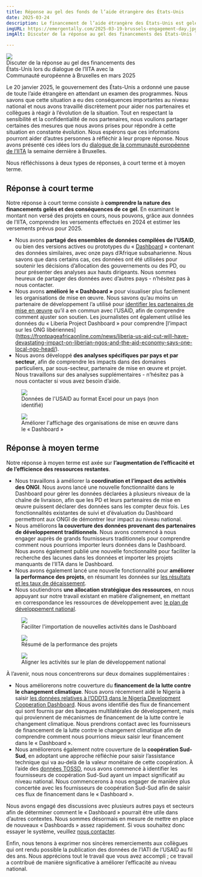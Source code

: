 ```yaml
---
title: Réponse au gel des fonds de l’aide étrangère des États-Unis
date: 2025-03-24
description: Le financement de l’aide étrangère des États-Unis est gelé depuis le 20 janvier 2025, en attendant un examen de tous les programmes. En tant que partenaire de développement le plus important au monde, cela a un effet au niveau national. Nous discutons de la manière dont Emergentally aide ses partenaires et collègues à répondre à l’évolution de la situation.
imgURL: https://emergentally.com/2025-03-19-brussels-engagement-day.jpg
imgAlt: Discuter de la réponse au gel des financements des États-Unis lors du dialogue de l’IITA avec la Communauté européenne à Bruxelles en mars 2025

---
```


<div class="text-center float-md-end mb-lg-4 ms-lg-3 mb-2" style="max-width:370px">
<img
src="/2025-03-19-brussels-engagement-day.jpg" />
<br />Discuter de la réponse au gel des financements des États-Unis lors du dialogue de l’IITA avec la Communauté européenne à Bruxelles en mars 2025
</div>

Le 20 janvier 2025, le gouvernement des États-Unis a ordonné une pause de toute l’aide étrangère en attendant un examen des programmes. Nous savons que cette situation a eu des conséquences importantes au niveau national et nous avons travaillé discrètement pour aider nos partenaires et collègues à réagir à l’évolution de la situation. Tout en respectant la sensibilité et la confidentialité de nos partenaires, nous voulions partager certaines des mesures que nous avons prises pour répondre à cette situation en constante évolution. Nous espérons que ces informations pourront aider d’autres personnes à réfléchir à leur propre réponse. Nous avons présenté ces idées lors du [dialogue de la communauté européenne de l’IITA](https://iatistandard.org/fr/news/eu-members-states-and-iati-community-meet-in-brussels/) la semaine dernière à Bruxelles.

Nous réfléchissons à deux types de réponses, à court terme et à moyen terme.

## Réponse à court terme
Notre réponse à court terme consiste à **comprendre la nature des financements gelés et des conséquences de ce gel**. En examinant le montant non versé des projets en cours, nous pouvons, grâce aux données de l’IITA, comprendre les versements effectués en 2024 et estimer les versements prévus pour 2025.

* Nous avons **partagé des ensembles de données compilées de l’USAID**, ou bien des versions actives ou prototypes du « [Dashboard](/fr/development-dashboard/) » contenant des données similaires, avec onze pays d’Afrique subsaharienne. Nous savons que dans certains cas, ces données ont été utilisées pour soutenir les décisions d’allocation des gouvernements ou des PD, ou pour présenter des analyses aux hauts dirigeants. Nous sommes heureux de partager des données avec d’autres pays - n’hésitez pas à nous contacter.
* Nous avons **amélioré le « Dashboard »** pour visualiser plus facilement les organisations de mise en œuvre. Nous savons qu’au moins un partenaire de développement l’a utilisé pour [identifier les partenaires de mise en œuvre](https://nigeria.emergentally.com/by/donor/20) qu’il a en commun avec l’USAID, afin de comprendre comment ajuster son soutien. Les journalistes ont également utilisé les données du « Liberia Project Dashboard » pour comprendre [l’impact sur les ONG libériennes] (https://frontpageafricaonline.com/news/liberia-us-aid-cut-will-have-devastating-impact-on-liberian-ngos-and-the-aid-economy-says-one-local-ngo-head/).
* Nous avons développé **des analyses spécifiques par pays et par secteur**, afin de comprendre les impacts dans des domaines particuliers, par sous-secteur, partenaire de mise en œuvre et projet. Nous travaillons sur des analyses supplémentaires - n’hésitez pas à nous contacter si vous avez besoin d’aide.

<div class="text-center mt-2 mb-2">
<figure class="figure">
	<img src="/usaid-excel.png" class="figure-img img-fluid rounded">
	<figcaption>Données de l'USAID au format Excel pour un pays (non identifié)</figcaption>
</figure>
<figure class="figure">
	<img src="/usaid-implementers.png" class="figure-img img-fluid rounded">
	<figcaption>Améliorer l'affichage des organisations de mise en œuvre dans le « Dashboard »</figcaption>
</figure>
</div>


## Réponse à moyen terme
Notre réponse à moyen terme est axée sur **l’augmentation de l’efficacité et de l’efficience des ressources restantes**.

* Nous travaillons à améliorer la **coordination et l’impact des activités des ONGI**. Nous avons lancé une nouvelle fonctionnalité dans le Dashboard pour gérer les données déclarées à plusieurs niveaux de la chaîne de livraison, afin que les PD et leurs partenaires de mise en œuvre puissent déclarer des données sans les compter deux fois. Les fonctionnalités existantes de suivi et d’évaluation du Dashboard permettront aux ONGI de démontrer leur impact au niveau national.
* Nous améliorons **la couverture des données provenant des partenaires de développement traditionnels**. Nous avons commencé à nous engager auprès de grands fournisseurs traditionnels pour comprendre comment nous pourrions importer leurs données dans le Dashboard. Nous avons également publié une nouvelle fonctionnalité pour faciliter la recherche des lacunes dans les données et importer les projets manquants de l’IITA dans le Dashboard.
* Nous avons également lancé une nouvelle fonctionnalité pour **améliorer la performance des projets**, en résumant les données sur [les résultats et les taux de décaissement](https://liberiaprojects.org/reports/results).
* Nous soutiendrons **une allocation stratégique des ressources**, en nous appuyant sur notre travail existant en matière d’alignement, en mettant en correspondance les ressources de développement avec [le plan de développement national](https://liberiaprojects.org/reports/national-development-plan).

<div class="text-center mt-2 mb-2">
<figure class="figure">
	<img src="/usaid-import-new.png" class="figure-img img-fluid rounded">
	<figcaption>Faciliter l'importation de nouvelles activités dans le Dashboard</figcaption>
</figure>
<figure class="figure">
	<img src="/usaid-results.png" class="figure-img img-fluid rounded">
	<figcaption>Résumé de la performance des projets</figcaption>
</figure>
<figure class="figure">
	<img src="/usaid-national-development-plan.png" class="figure-img img-fluid rounded">
	<figcaption>Aligner les activités sur le plan de développement national</figcaption>
</figure>
</div>

À l’avenir, nous nous concentrerons sur deux domaines supplémentaires :
* Nous améliorerons notre couverture du **financement de la lutte contre le changement climatique**. Nous avons récemment aidé le Nigeria à saisir [les données relatives à l’ODD13 dans le Nigeria Development Cooperation Dashboard](https://nigeria.emergentally.com/by/sdg-goals/13). Nous avons identifié des flux de financement qui sont fournis par des banques multilatérales de développement, mais qui proviennent de mécanismes de financement de la lutte contre le changement climatique. Nous prendrons contact avec les fournisseurs de financement de la lutte contre le changement climatique afin de comprendre comment nous pourrions mieux saisir leur financement dans le « Dashboard ».
* Nous améliorerons également notre couverture de la **coopération Sud-Sud**, en adoptant une approche réfléchie pour saisir l’assistance technique qui va au-delà de la valeur monétaire de cette coopération. À l’aide des [données TOSSD](https://tossd.online/), nous avons commencé à identifier les fournisseurs de coopération Sud-Sud ayant un impact significatif au niveau national. Nous commencerons à nous engager de manière plus concertée avec les fournisseurs de coopération Sud-Sud afin de saisir ces flux de financement dans le « Dashboard ».

Nous avons engagé des discussions avec plusieurs autres pays et secteurs afin de déterminer comment le « Dashboard » pourrait être utile dans d’autres contextes. Nous sommes désormais en mesure de mettre en place de nouveaux « Dashboards » assez rapidement. Si vous souhaitez donc essayer le système, veuillez [nous contacter](/fr/get-in-touch/).

Enfin, nous tenons à exprimer nos sincères remerciements aux collègues qui ont rendu possible la publication des données de l’IATI de l’USAID au fil des ans. Nous apprécions tout le travail que vous avez accompli ; ce travail a contribué de manière significative à améliorer l’efficacité au niveau national.
